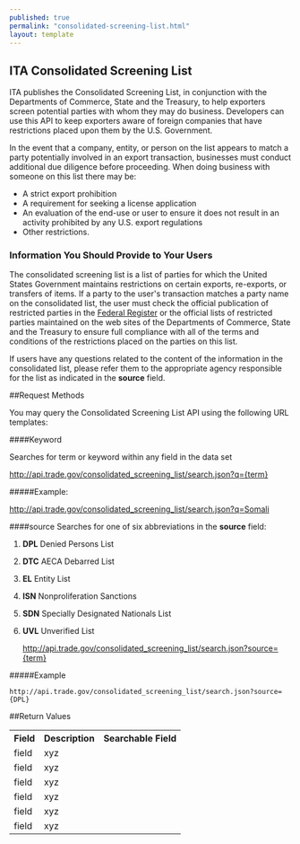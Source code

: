 ```yaml
---
published: true
permalink: "consolidated-screening-list.html"
layout: template
---
```


## ITA Consolidated Screening List

ITA publishes the Consolidated Screening List, in conjunction with the Departments of Commerce, State and the Treasury, to help exporters screen potential parties with whom they may do business. Developers can use this API to keep exporters aware of foreign companies that have restrictions placed upon them by the U.S. Government.

In the event that a company, entity, or person on the list appears to match a party potentially involved in an export transaction, businesses must conduct additional due diligence before proceeding. When doing business with someone on this list there may be:

- A strict export prohibition
- A requirement for seeking a license application
- An evaluation of the end-use or user to ensure it does not result in an activity prohibited by any U.S. export regulations
- Other restrictions.

### Information You Should Provide to Your Users

The consolidated screening list is a list of parties for which the United States Government maintains restrictions on certain exports, re-exports, or transfers of items. If a party to the user's transaction matches a party name on the consolidated list, the user must check the official publication of restricted parties in the [Federal Register](http://www.gpoaccess.gov/fr/) or the official lists of restricted parties maintained on the web sites of the Departments of Commerce, State and the Treasury to ensure full compliance with all of the terms and conditions of the restrictions placed on the parties on this list.

If users have any questions related to the content of the information in the consolidated list, please refer them to the appropriate agency responsible for the list as indicated in the **source** field. 

##Request Methods

You may query the Consolidated Screening List API using the following URL templates:

####Keyword

Searches for term or keyword within any field in the data set

http://api.trade.gov/consolidated_screening_list/search.json?q={term}

#####Example:

http://api.trade.gov/consolidated_screening_list/search.json?q=Somali

####source
Searches for one of six abbreviations in the **source** field:

1. **DPL**	Denied Persons List
2. **DTC**	AECA Debarred List 
3. **EL**	Entity List
4. **ISN**	Nonproliferation Sanctions
5. **SDN**	Specially Designated Nationals List
6. **UVL**	Unverified List

    http://api.trade.gov/consolidated_screening_list/search.json?source={term}
    
#####Example

    http://api.trade.gov/consolidated_screening_list/search.json?source={DPL}



##Return Values
<table border="0">
<tr>
<th>Field</th>
<th>Description</th>
<th>Searchable Field</th>
</tr>

<tr>
<td>field</td>
<td>xyz</td>
<td></td>
</tr>

<tr>
<td>field</td>
<td>xyz</td>
<td></td>
</tr>

<tr>
<td>field</td>
<td>xyz</td>
<td></td>
</tr>

<tr>
<td>field</td>
<td>xyz</td>
<td></td>
</tr>

<tr>
<td>field</td>
<td>xyz</td>
<td></td>
</tr>

<tr>
<td>field</td>
<td>xyz</td>
<td></td>
</tr>

</table>